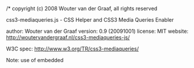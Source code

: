 /\* copyright (c) 2008 Wouter van der Graaf, all rights reserved

css3-mediaqueries.js - CSS Helper and CSS3 Media Queries Enabler

author: Wouter van der Graaf <woutervandergraaf at gmail com> version: 0.9 (20091001) license: MIT website: <http://woutervandergraaf.nl/css3-mediaqueries-js/>

W3C spec: <http://www.w3.org/TR/css3-mediaqueries/>

Note: use of embedded

<style>

is not recommended when using media queries, because IE has no way of returning the raw literal css text from a

<style>

element.

  - /

// true prototypal inheritance (http://javascript.crockford.com/prototypal.html) if (typeof Object.create \!== 'function') {

`   Object.create = function (o) {`
`       function F() {}`
`       F.prototype = o;`
`       return new F();`
`   };`

}

// user agent sniffing shortcuts var ua = {

`   toString: function () {`
`       return navigator.userAgent;`
`   },`
`   test: function (s) {`
`       return this.toString().toLowerCase().indexOf(s.toLowerCase()) > -1;`
`   }`

}; ua.version = (ua.toString().toLowerCase().match(/\[\\s\\S\]+(?:rv|it|ra|ie)\[\\/: \](\[\\d.\]+)/) || \[\])\[1\]; ua.webkit = ua.test('webkit'); ua.gecko = ua.test('gecko') && \!ua.webkit; ua.opera = ua.test('opera'); ua.ie = ua.test('msie') && \!ua.opera; ua.ie6 = ua.ie && document.compatMode && typeof document.documentElement.style.maxHeight === 'undefined'; ua.ie7 = ua.ie && document.documentElement && typeof document.documentElement.style.maxHeight \!== 'undefined' && typeof XDomainRequest === 'undefined'; ua.ie8 = ua.ie && typeof XDomainRequest \!== 'undefined';

// initialize when DOM content is loaded var domReady = function (fn) {

`   if (typeof fn === 'function') {`
`       jQuery(document).ready(fn);`
`   }`
`   return fn;`

};

// helper library for parsing css to objects var cssHelper = function () {

`   var regExp = {`
`       BLOCKS: /[^\s{][^{]*\{(?:[^{}]*\{[^{}]*\}[^{}]*|[^{}]*)*\}/g,`
`       BLOCKS_INSIDE: /[^\s{][^{]*\{[^{}]*\}/g,`
`       DECLARATIONS: /[a-zA-Z\-]+[^;]*:[^;]+;/g,`
`       RELATIVE_URLS: /url`\(['"]?([^\/\)`'"][^:\)'"]+)['"]?\)/g,`
`       // strip whitespace and comments, @import is evil`
`       REDUNDANT_COMPONENTS: /(?:\/\*([^*\\\\]|\*(?!\/))+\*\/|@import[^;]+;)/g,`
`       REDUNDANT_WHITESPACE: /\s*(,|:|;|\{|\})\s*/g,`
`       MORE_WHITESPACE: /\s{2,}/g,`
`       FINAL_SEMICOLONS: /;\}/g,`
`       NOT_WHITESPACE: /\S+/g`
`   };`
`   `
`   var parsed, parsing = false;`
`   `
`   var waiting = [];`
`   var wait = function (fn) {`
`       if (typeof fn === 'function') {`
`           waiting[waiting.length] = fn;`
`       }`
`   };`
`   var ready = function () {`
`       for (var i = 0; i < waiting.length; i++) {`
`           waiting[i](parsed);`
`       }`
`   };`
`   var events = {};`
`   var broadcast = function (n, v) {`
`       if (events[n]) {`
`           var listeners = events[n].listeners;`
`           if (listeners) {`
`               for (var i = 0; i < listeners.length; i++) {`
`                   listeners[i](v);`
`               }`
`           }`
`       }`
`   };`
`   `
`   var requestText = function (url, fnSuccess, fnFailure) {`
`       if (ua.ie && !window.XMLHttpRequest) {`
`           window.XMLHttpRequest = function () {`
`               return new ActiveXObject('Microsoft.XMLHTTP');`
`           };`
`       }`
`       if (!XMLHttpRequest) {`
`           return '';`
`       }`
`       var r = new XMLHttpRequest();`
`       try {`
`           r.open('get', url, true);`
`           r.setRequestHeader('X_REQUESTED_WITH', 'XMLHttpRequest');`
`       }`
`       catch (e) {`
`           fnFailure();`
`           return;`
`       }`
`       var done = false;`
`       setTimeout(function () {`
`           done = true;`
`       }, 5000);`
`       document.documentElement.style.cursor = 'progress';`
`       r.onreadystatechange = function () {`
`           if (r.readyState === 4 && !done) {`
`               if (!r.status && location.protocol === 'file:' ||`
`                       (r.status >= 200 && r.status < 300) ||`
`                       r.status === 304 ||`
`                       navigator.userAgent.indexOf('Safari') > -1 && typeof r.status === 'undefined') {`
`                   fnSuccess(r.responseText);`
`               }`
`               else {`
`                   fnFailure();`
`               }`
`               document.documentElement.style.cursor = '';`
`               r = null; // avoid memory leaks`
`           }`
`       };`
`       r.send('');`
`   };`
`   `
`   var sanitize = function (text) {`
`       text = text.replace(regExp.REDUNDANT_COMPONENTS, '');`
`       text = text.replace(regExp.REDUNDANT_WHITESPACE, '$1');`
`       text = text.replace(regExp.MORE_WHITESPACE, ' ');`
`       text = text.replace(regExp.FINAL_SEMICOLONS, '}'); // optional final semicolons`
`       return text;`
`   };`
`   `
`   var objects = {`
`       `
`       mediaQueryList: function (s) {`
`           var o = {};`
`           var idx = s.indexOf('{');`
`           var lt = s.substring(0, idx);`
`           s = s.substring(idx + 1, s.length - 1);`
`           var mqs = [], rs = [];`
`           `
`           // add media queries`
`           var qts = lt.toLowerCase().substring(7).split(',');`
`           for (var i = 0; i < qts.length; i++) { // parse each media query`
`               mqs[mqs.length] = objects.mediaQuery(qts[i], o);`
`           }`
`           `
`           // add rule sets`
`           var rts = s.match(regExp.BLOCKS_INSIDE);`
`           if (rts !== null) {`
`               for (i = 0; i < rts.length; i++) {`
`                   rs[rs.length] = objects.rule(rts[i], o);`
`               }`
`           }`
`           `
`           o.getMediaQueries = function () {`
`               return mqs;`
`           };`
`           o.getRules = function () {`
`               return rs;`
`           };`
`           o.getListText = function () {`
`               return lt;`
`           };`
`           o.getCssText = function () {`
`               return s;`
`           };`
`           return o;`
`       },`
`       `
`       mediaQuery: function (s, mql) {`
`           s = s || '';`
`           var not = false, type;`
`           var exp = [];`
`           var valid = true;`
`           var tokens = s.match(regExp.NOT_WHITESPACE);`
`           for (var i = 0; i < tokens.length; i++) {`
`               var token = tokens[i];`
`               if (!type && (token === 'not' || token === 'only')) { // 'not' and 'only' keywords`
`                   // keyword 'only' does nothing, as if it was not present`
`                   if (token === 'not') {`
`                       not = true;`
`                   }`
`               }`
`               else if (!type) { // media type`
`                   type = token;`
`               }`
`               else if (token.charAt(0) === '(') { // media feature expression`
`                   var pair = token.substring(1, token.length - 1).split(':');`
`                   exp[exp.length] = {`
`                       mediaFeature: pair[0],`
`                       value: pair[1] || null`
`                   };`
`               }`
`           }`
`           `
`           return {`
`               getList: function () {`
`                   return mql || null;`
`               },`
`               getValid: function () {`
`                   return valid;`
`               },`
`               getNot: function () {`
`                   return not;`
`               },`
`               getMediaType: function () {`
`                   return type;`
`               },`
`               getExpressions: function () {`
`                   return exp;`
`               }`
`           };`
`       },`
`       `
`       rule: function (s, mql) {`
`           var o = {};`
`           var idx = s.indexOf('{');`
`           var st = s.substring(0, idx);`
`           var ss = st.split(',');`
`           var ds = [];`
`           var dts = s.substring(idx + 1, s.length - 1).split(';');`
`           for (var i = 0; i < dts.length; i++) {`
`               ds[ds.length] = objects.declaration(dts[i], o);`
`           }`
`           `
`           o.getMediaQueryList = function () {`
`               return mql || null;`
`           };`
`           o.getSelectors = function () {`
`               return ss;`
`           };`
`           o.getSelectorText = function () {`
`               return st;`
`           };`
`           o.getDeclarations = function () {`
`               return ds;`
`           };`
`           o.getPropertyValue = function (n) {`
`               for (var i = 0; i < ds.length; i++) {`
`                   if (ds[i].getProperty() === n) {`
`                       return ds[i].getValue();`
`                   }`
`               }`
`               return null;`
`           };`
`           return o;`
`       },`
`       `
`       declaration: function (s, r) {`
`           var idx = s.indexOf(':');`
`           var p = s.substring(0, idx);`
`           var v = s.substring(idx + 1);`
`           return {`
`               getRule: function () {`
`                   return r || null;`
`               },`
`               getProperty: function () {`
`                   return p;`
`               },`
`               getValue: function () {`
`                   return v;`
`               }`
`           };`
`       }`
`   };`
`   `
`   var parseText = function (el) {`
`       if (typeof el.cssHelperText !== 'string') {`
`           return;`
`       }`
`       var o = {`
`           mediaQueryLists: [],`
`           rules: [],`
`           selectors: {},`
`           declarations: [],`
`           properties: {}`
`       };`
`       `
`       // parse blocks and collect media query lists and rules`
`       var mqls = o.mediaQueryLists;`
`       var ors = o.rules;`
`       var blocks = el.cssHelperText.match(regExp.BLOCKS);`
`       if (blocks !== null) {`
`           for (var i = 0; i < blocks.length; i++) {`
`               if (blocks[i].substring(0, 7) === '@media ') { // media query (list)`
`                   mqls[mqls.length] = objects.mediaQueryList(blocks[i]);`
`                   ors = o.rules = ors.concat(mqls[mqls.length - 1].getRules());`
`               }`
`               else { // regular rule set, page context (@page) or font description (@font-face)`
`                   ors[ors.length] = objects.rule(blocks[i]);`
`               }`
`           }`
`       }`
`       `
`       // collect selectors`
`       var oss = o.selectors;`
`       var collectSelectors = function (r) {`
`           var ss = r.getSelectors();`
`           for (var i = 0; i < ss.length; i++) {`
`               var n = ss[i];`
`               if (!oss[n]) {`
`                   oss[n] = [];`
`               }`
`               oss[n][oss[n].length] = r;`
`           }`
`       };`
`       for (i = 0; i < ors.length; i++) {`
`           collectSelectors(ors[i]);`
`       }`
`       `
`       // collect declarations`
`       var ods = o.declarations;`
`       for (i = 0; i < ors.length; i++) {`
`           ods = o.declarations = ods.concat(ors[i].getDeclarations());`
`       }`
`       `
`       // collect properties`
`       var ops = o.properties;`
`       for (i = 0; i < ods.length; i++) {`
`           var n = ods[i].getProperty();`
`           if (!ops[n]) {`
`               ops[n] = [];`
`           }`
`           ops[n][ops[n].length] = ods[i];`
`       }`
`       `
`       el.cssHelperParsed = o;`
`       parsed[parsed.length] = el;`
`       return o;`
`   };`
`   `
`   var parseEmbedded = function (el, s) {`
`       el.cssHelperText = sanitize(s || el.innerHTML); // bug in IE, where innerHTML gives us parsed css instead of raw literal`
`       return parseText(el);`
`   };`
`   `
`   var parse = function () {`
`       parsing = true;`
`       parsed = [];`
`       var linked = [];`
`       var finish = function () {`
`           for (var i = 0; i < linked.length; i++) {`
`               parseText(linked[i]);`
`           }`
`           var styles = document.getElementsByTagName('style');`
`           for (i = 0; i < styles.length; i++) {`
`               parseEmbedded(styles[i]);`
`           }`
`           parsing = false;`
`           ready();`
`       };`
`       var links = document.getElementsByTagName('link');`
`       for (var i = 0; i < links.length; i++) {`
`           var link = links[i];`
`           if (link.getAttribute('rel').indexOf('style') > -1 && link.href && link.href.length !== 0 && !link.disabled) {`
`               linked[linked.length] = link;`
`           }`
`       }`
`       if (linked.length > 0) {`
`           var c = 0;`
`           var checkForFinish = function () {`
`               c++;`
`               if (c === linked.length) { // parse in right order, so after last link is read`
`                   finish();`
`               }`
`           };`
`           var processLink = function (link) {`
`               var href = link.href;`
`               requestText(href, function (text) {`
`                   // fix url's`
`                   text = sanitize(text).replace(regExp.RELATIVE_URLS, 'url(' + href.substring(0, href.lastIndexOf('/')) + '/$1)');`
`                   link.cssHelperText = text;`
`                   checkForFinish();`
`               }, checkForFinish);`
`           };`
`           for (i = 0; i < linked.length; i++) {`
`               processLink(linked[i]);`
`           }`
`       }`
`       else {`
`           finish();`
`       }`
`   };`
`   `
`   var types = {`
`       mediaQueryLists: 'array',`
`       rules: 'array',`
`       selectors: 'object',`
`       declarations: 'array',`
`       properties: 'object'`
`   };`
`   `
`   var collections = {`
`       mediaQueryLists: null,`
`       rules: null,`
`       selectors: null,`
`       declarations: null,`
`       properties: null`
`   };`
`   `
`   var addToCollection = function (name, v) {`
`       if (collections[name] !== null) {`
`           if (types[name] === 'array') {`
`               return (collections[name] = collections[name].concat(v));`
`           }`
`           else {`
`               var c = collections[name];`
`               for (var n in v) {`
`                   if (v.hasOwnProperty(n)) {`
`                       if (!c[n]) {`
`                           c[n] = v[n];`
`                       }`
`                       else {`
`                           c[n] = c[n].concat(v[n]);`
`                       }`
`                   }`
`               }`
`               return c;`
`           }`
`       }`
`   };`
`   `
`   var collect = function (name) {`
`       collections[name] = (types[name] === 'array') ? [] : {};`
`       for (var i = 0; i < parsed.length; i++) {`
`           addToCollection(name, parsed[i].cssHelperParsed[name]);`
`       }`
`       return collections[name];`
`   };`
`   `
`   // timer for broadcasting added elements`
`   domReady(function () {`
`       var els = document.body.getElementsByTagName('*');`
`       for (var i = 0; i < els.length; i++) {`
`           els[i].checkedByCssHelper = true;`
`       }`
`       `
`       if (document.implementation.hasFeature('MutationEvents', '2.0') || window.MutationEvent) {`
`           document.body.addEventListener('DOMNodeInserted', function (e) {`
`               var el = e.target;`
`               if (el.nodeType === 1) {`
`                   broadcast('DOMElementInserted', el);`
`                   el.checkedByCssHelper = true;`
`               }`
`           }, false);`
`       }`
`       else {`
`           setInterval(function () {`
`               var els = document.body.getElementsByTagName('*');`
`               for (var i = 0; i < els.length; i++) {`
`                   if (!els[i].checkedByCssHelper) {`
`                       broadcast('DOMElementInserted', els[i]);`
`                       els[i].checkedByCssHelper = true;`
`                   }`
`               }`
`           }, 1000);`
`       }`
`   });`
`   `
`   // viewport size`
`   var getViewportSize = function (d) {`
`       if (typeof window.innerWidth != 'undefined') {`
`           return window["inner" + d];`
`       }`
`       else if (typeof document.documentElement != 'undefined'`
`               && typeof document.documentElement.clientWidth != 'undefined'`
`               && document.documentElement.clientWidth != 0) {`
`           return document.documentElement["client" + d];`
`       }`
`   };`

`   // public static functions`
`   return {`
`       addStyle: function (s, process) {`
`           var el = document.createElement('style');`
`           el.setAttribute('type', 'text/css');`
`           document.getElementsByTagName('head')[0].appendChild(el);`
`           if (el.styleSheet) { // IE`
`               el.styleSheet.cssText = s;`
`           }`
`           else {`
`               el.appendChild(document.createTextNode(s));`
`           }`
`           el.addedWithCssHelper = true;`
`           if (typeof process === 'undefined' || process === true) {`
`               cssHelper.parsed(function (parsed) {`
`                   var o = parseEmbedded(el, s);`
`                   for (var n in o) {`
`                       if (o.hasOwnProperty(n)) {`
`                           addToCollection(n, o[n]);`
`                       }`
`                   }`
`                   broadcast('newStyleParsed', el);`
`               });`
`           }`
`           else {`
`               el.parsingDisallowed = true;`
`           }`
`           return el;`
`       },`
`       `
`       removeStyle: function (el) {`
`           return el.parentNode.removeChild(el);`
`       },`
`       `
`       parsed: function (fn) {`
`           if (parsing) {`
`               wait(fn);`
`           }`
`           else {`
`               if (typeof parsed !== 'undefined') {`
`                   if (typeof fn === 'function') {`
`                       fn(parsed);`
`                   }`
`               }`
`               else {`
`                   wait(fn);`
`                   parse();`
`               }`
`           }`
`       },`
`       `
`       mediaQueryLists: function (fn) {`
`           cssHelper.parsed(function (parsed) {`
`               fn(collections.mediaQueryLists || collect('mediaQueryLists'));`
`           });`
`       },`
`       `
`       rules: function (fn) {`
`           cssHelper.parsed(function (parsed) {`
`               fn(collections.rules || collect('rules'));`
`           });`
`       },`
`       `
`       selectors: function (fn) {`
`           cssHelper.parsed(function (parsed) {`
`               fn(collections.selectors || collect('selectors'));`
`           });`
`       },`
`       `
`       declarations: function (fn) {`
`           cssHelper.parsed(function (parsed) {`
`               fn(collections.declarations || collect('declarations'));`
`           });`
`       },`
`       `
`       properties: function (fn) {`
`           cssHelper.parsed(function (parsed) {`
`               fn(collections.properties || collect('properties'));`
`           });`
`       },`
`       `
`       broadcast: broadcast,`
`       `
`       addListener: function (n, fn) { // in case n is 'styleadd': added function is called everytime style is added and parsed`
`           if (typeof fn === 'function') {`
`               if (!events[n]) {`
`                   events[n] = {`
`                       listeners: []`
`                   };`
`               }`
`               events[n].listeners[events[n].listeners.length] = fn;`
`           }`
`       },`
`       `
`       removeListener: function (n, fn) {`
`           if (typeof fn === 'function' && events[n]) {`
`               var ls = events[n].listeners;`
`               for (var i = 0; i < ls.length; i++) {`
`                   if (ls[i] === fn) {`
`                       ls.splice(i, 1);`
`                       i -= 1;`
`                   }`
`               }`
`           }`
`       },`
`       `
`       getViewportWidth: function () {`
`           return getViewportSize("Width");`
`       },`
`       `
`       getViewportHeight: function () {`
`           return getViewportSize("Height");`
`       }`
`   };`

}();

// function to test and apply parsed media queries against browser capabilities domReady(function enableCssMediaQueries() {

`   var meter;`
`   `
`   var regExp = {`
`       LENGTH_UNIT: /[0-9]+(em|ex|px|in|cm|mm|pt|pc)$/,`
`       RESOLUTION_UNIT: /[0-9]+(dpi|dpcm)$/,`
`       ASPECT_RATIO: /^[0-9]+\/[0-9]+$/,`
`       ABSOLUTE_VALUE: /^[0-9]*(\.[0-9]+)*$/`
`   };`
`   `
`   var styles = [];`
`   `
`   var nativeSupport = function () {`
`       // check support for media queries`
`       var id = 'css3-mediaqueries-test';`
`       var el = document.createElement('div');`
`       el.id = id;`
`       var style = cssHelper.addStyle('@media all and (width) { #' + id +`
`           ' { width: 1px !important; } }', false); // false means don't parse this temp style`
`       document.body.appendChild(el);`
`       var ret = el.offsetWidth === 1;`
`       style.parentNode.removeChild(style);`
`       el.parentNode.removeChild(el);`
`       nativeSupport = function () {`
`           return ret;`
`       };`
`       return ret;`
`   };`
`   `
`   var createMeter = function () { // create measuring element`
`       meter = document.createElement('div');`
`       meter.style.cssText = 'position:absolute;top:-9999em;left:-9999em;' +`
`           'margin:0;border:none;padding:0;width:1em;font-size:1em;'; // cssText is needed for IE, works for the others`
`       document.body.appendChild(meter);`
`       // meter must have browser default font size of 16px`
`       if (meter.offsetWidth !== 16) {`
`           meter.style.fontSize = 16 / meter.offsetWidth + 'em';`
`       }`
`       meter.style.width = '';`
`   };`
`   `
`   var measure = function (value) {`
`       meter.style.width = value;`
`       var amount = meter.offsetWidth;`
`       meter.style.width = '';`
`       return amount;`
`   };`
`   `
`   var testMediaFeature = function (feature, value) {`
`       // non-testable features: monochrome|min-monochrome|max-monochrome|scan|grid`
`       var l = feature.length;`
`       var min = (feature.substring(0, 4) === 'min-');`
`       var max = (!min && feature.substring(0, 4) === 'max-');`
`       `
`       if (value !== null) { // determine value type and parse to usable amount`
`           var valueType;`
`           var amount;`
`           if (regExp.LENGTH_UNIT.exec(value)) {`
`               valueType = 'length';`
`               amount = measure(value);`
`           }`
`           else if (regExp.RESOLUTION_UNIT.exec(value)) {`
`               valueType = 'resolution';`
`               amount = parseInt(value, 10);`
`               var unit = value.substring((amount + '').length);`
`           }`
`           else if (regExp.ASPECT_RATIO.exec(value)) {`
`               valueType = 'aspect-ratio';`
`               amount = value.split('/');`
`           }`
`           else if (regExp.ABSOLUTE_VALUE) {`
`               valueType = 'absolute';`
`               amount = value;`
`           }`
`           else {`
`               valueType = 'unknown';`
`           }`
`       }`
`       `
`       var width, height;`
`       if ('device-width' === feature.substring(l - 12, l)) { // screen width`
`           width = screen.width;`
`           if (value !== null) {`
`               if (valueType === 'length') {`
`                   return ((min && width >= amount) || (max && width < amount) || (!min && !max && width === amount));`
`               }`
`               else {`
`                   return false;`
`               }`
`           }`
`           else { // test width without value`
`               return width > 0;`
`           }`
`       }`
`       else if ('device-height' === feature.substring(l - 13, l)) { // screen height`
`           height = screen.height;`
`           if (value !== null) {`
`               if (valueType === 'length') {`
`                   return ((min && height >= amount) || (max && height < amount) || (!min && !max && height === amount));`
`               }`
`               else {`
`                   return false;`
`               }`
`           }`
`           else { // test height without value`
`               return height > 0;`
`           }`
`       }`
`       else if ('width' === feature.substring(l - 5, l)) { // viewport width`
`           width = document.documentElement.clientWidth || document.body.clientWidth; // the latter for IE quirks mode`
`           if (value !== null) {`
`               if (valueType === 'length') {`
`                   return ((min && width >= amount) || (max && width < amount) || (!min && !max && width === amount));`
`               }`
`               else {`
`                   return false;`
`               }`
`           }`
`           else { // test width without value`
`               return width > 0;`
`           }`
`       }`
`       else if ('height' === feature.substring(l - 6, l)) { // viewport height`
`           height = document.documentElement.clientHeight || document.body.clientHeight; // the latter for IE quirks mode`
`           if (value !== null) {`
`               if (valueType === 'length') {`
`                   return ((min && height >= amount) || (max && height < amount) || (!min && !max && height === amount));`
`               }`
`               else {`
`                   return false;`
`               }`
`           }`
`           else { // test height without value`
`               return height > 0;`
`           }`
`       }`
`       else if ('device-aspect-ratio' === feature.substring(l - 19, l)) { // screen aspect ratio`
`           return valueType === 'aspect-ratio' && screen.width * amount[1] === screen.height * amount[0];`
`       }`
`       else if ('color-index' === feature.substring(l - 11, l)) { // number of colors`
`           var colors = Math.pow(2, screen.colorDepth);`
`           if (value !== null) {`
`               if (valueType === 'absolute') {`
`                   return ((min && colors >= amount) || (max && colors < amount) || (!min && !max && colors === amount));`
`               }`
`               else {`
`                   return false;`
`               }`
`           }`
`           else { // test height without value`
`               return colors > 0;`
`           }`
`       }`
`       else if ('color' === feature.substring(l - 5, l)) { // bits per color component`
`           var color = screen.colorDepth;`
`           if (value !== null) {`
`               if (valueType === 'absolute') {`
`                   return ((min && color >= amount) || (max && color < amount) || (!min && !max && color === amount));`
`               }`
`               else {`
`                   return false;`
`               }`
`           }`
`           else { // test height without value`
`               return color > 0;`
`           }`
`       }`
`       else if ('resolution' === feature.substring(l - 10, l)) {`
`           var res;`
`           if (unit === 'dpcm') {`
`               res = measure('1cm');`
`           }`
`           else {`
`               res = measure('1in');`
`           }`
`           if (value !== null) {`
`               if (valueType === 'resolution') {`
`                   return ((min && res >= amount) || (max && res < amount) || (!min && !max && res === amount));`
`               }`
`               else {`
`                   return false;`
`               }`
`           }`
`           else { // test height without value`
`               return res > 0;`
`           }`
`       }`
`       else {`
`           return false;`
`       }`
`   };`
`   `
`   var testMediaQuery = function (mq) {`
`       var test = mq.getValid();`
`       var expressions = mq.getExpressions();`
`       var l = expressions.length;`
`       if (l > 0) {`
`           for (var i = 0; i < l && test; i++) {`
`               test = testMediaFeature(expressions[i].mediaFeature, expressions[i].value);`
`           }`
`           var not = mq.getNot();`
`           return (test && !not || not && !test);`
`       }`
`   };`
`   `
`   var testMediaQueryList = function (mql) {`
`       var mqs = mql.getMediaQueries();`
`       var t = {};`
`       for (var i = 0; i < mqs.length; i++) {`
`           if (testMediaQuery(mqs[i])) {`
`               t[mqs[i].getMediaType()] = true;`
`           }`
`       }`
`       var s = [], c = 0;`
`       for (var n in t) {`
`           if (t.hasOwnProperty(n)) {`
`               if (c > 0) {`
`                   s[c++] = ',';`
`               }`
`               s[c++] = n;`
`           }`
`       }`
`       if (s.length > 0) {`
`           styles[styles.length] = cssHelper.addStyle('@media ' + s.join('') + '{' + mql.getCssText() + '}', false);`
`       }`
`   };`
`   `
`   var testMediaQueryLists = function (mqls) {`
`       for (var i = 0; i < mqls.length; i++) {`
`           testMediaQueryList(mqls[i]);`
`       }`
`       if (ua.ie) {`
`           // force repaint in IE`
`           document.documentElement.style.display = 'block';`
`           setTimeout(function () {`
`               document.documentElement.style.display = '';`
`           }, 0);`
`           // delay broadcast somewhat for IE`
`           setTimeout(function () {`
`               cssHelper.broadcast('cssMediaQueriesTested');`
`           }, 100);`
`       }`
`       else {`
`           cssHelper.broadcast('cssMediaQueriesTested');`
`       }`
`   };`
`   `
`   var test = function () {`
`       for (var i = 0; i < styles.length; i++) {`
`           cssHelper.removeStyle(styles[i]);`
`       }`
`       styles = [];`
`       cssHelper.mediaQueryLists(testMediaQueryLists);`
`   };`
`   `
`   var scrollbarWidth = 0;`
`   var checkForResize = function () {`
`       var cvpw = cssHelper.getViewportWidth();`
`       var cvph = cssHelper.getViewportHeight();`
`       `
`       // determine scrollbar width in IE, see resizeHandler`
`       if (ua.ie) {`
`           var el = document.createElement('div');`
`           el.style.position = 'absolute';`
`           el.style.top = '-9999em';`
`           el.style.overflow = 'scroll';`
`           document.body.appendChild(el);`
`           scrollbarWidth = el.offsetWidth - el.clientWidth;`
`           document.body.removeChild(el);`
`       }`
`       `
`       var timer;`
`       var resizeHandler = function () {`
`           var vpw = cssHelper.getViewportWidth();`
`           var vph = cssHelper.getViewportHeight();`
`           // check whether vp size has really changed, because IE also triggers resize event when body size changes`
`           // 20px allowance to accomodate short appearance of scrollbars in IE in some cases`
`           if (Math.abs(vpw - cvpw) > scrollbarWidth || Math.abs(vph - cvph) > scrollbarWidth) {`
`               cvpw = vpw;`
`               cvph = vph;`
`               clearTimeout(timer);`
`               timer = setTimeout(function () {`
`                   if (!nativeSupport()) {`
`                       test();`
`                   }`
`                   else {`
`                       cssHelper.broadcast('cssMediaQueriesTested');`
`                   }`
`               }, 500);`
`           }`
`       };`
`       `
`       window.onresize = function () {`
`           var x = window.onresize || function () {}; // save original`
`           return function () {`
`               x();`
`               resizeHandler();`
`           };`
`       }();`
`   };`
`   `
`   // prevent jumping of layout by hiding everything before painting `

<body>

`   var docEl = document.documentElement;`
`   docEl.style.marginLeft = '-32767px';`
`   `
`   // make sure it comes back after a while`
`   setTimeout(function () {`
`       docEl.style.marginTop = '';`
`   }, 20000);`
`   `
`   return function () {`
`       if (!nativeSupport()) { // if browser doesn't support media queries`
`           cssHelper.addListener('newStyleParsed', function (el) {`
`               testMediaQueryLists(el.cssHelperParsed.mediaQueryLists);`
`           });`
`           // return visibility after media queries are tested`
`           cssHelper.addListener('cssMediaQueriesTested', function () {`
`               // force repaint in IE by changing width`
`               if (ua.ie) {`
`                   docEl.style.width = '1px';`
`               }`
`               setTimeout(function () {`
`                   docEl.style.width = ''; // undo width`
`                   docEl.style.marginLeft = ''; // undo hide`
`               }, 0);`
`               // remove this listener to prevent following execution`
`               cssHelper.removeListener('cssMediaQueriesTested', arguments.callee);`
`           });`
`           createMeter();`
`           test();`
`       }`
`       else {`
`           docEl.style.marginLeft = ''; // undo visibility hidden`
`       }`
`       checkForResize();`
`   };`

}());

// bonus: hotfix for IE6 SP1 (bug KB823727) try {

`   document.execCommand("BackgroundImageCache", false, true); `

} catch (e) {}
